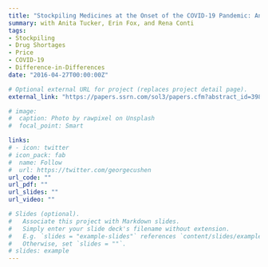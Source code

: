 ```yaml
---
title: "Stockpiling Medicines at the Onset of the COVID-19 Pandemic: An Empirical Analysis of National Prescription Drug Sales and Prices"
summary: with Anita Tucker, Erin Fox, and Rena Conti
tags:
- Stockpiling
- Drug Shortages
- Price
- COVID-19
- Difference-in-Differences
date: "2016-04-27T00:00:00Z"

# Optional external URL for project (replaces project detail page).
external_link: "https://papers.ssrn.com/sol3/papers.cfm?abstract_id=3988183"

# image:
#  caption: Photo by rawpixel on Unsplash
#  focal_point: Smart

links:
# - icon: twitter
# icon_pack: fab
#  name: Follow
#  url: https://twitter.com/georgecushen
url_code: ""
url_pdf: ""
url_slides: ""
url_video: ""

# Slides (optional).
#   Associate this project with Markdown slides.
#   Simply enter your slide deck's filename without extension.
#   E.g. `slides = "example-slides"` references `content/slides/example-slides.md`.
#   Otherwise, set `slides = ""`.
# slides: example
---
```

